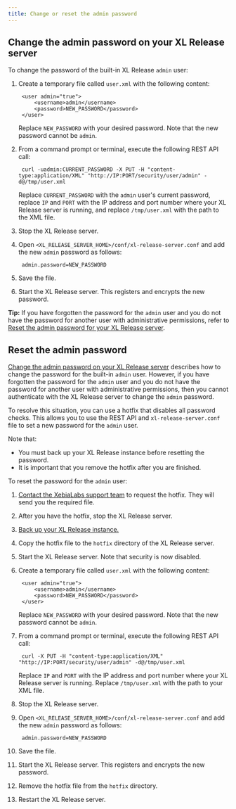 ```yaml
---
title: Change or reset the admin password
---
```


## Change the admin password on your XL Release server

To change the password of the built-in XL Release `admin` user:

1. Create a temporary file called `user.xml` with the following content:

        <user admin="true">
            <username>admin</username>
            <password>NEW_PASSWORD</password>
        </user>

     Replace `NEW_PASSWORD` with your desired password. Note that the new password cannot be `admin`.

1. From a command prompt or terminal, execute the following REST API call:

        curl -uadmin:CURRENT_PASSWORD -X PUT -H "content-type:application/XML" "http://IP:PORT/security/user/admin" -d@/tmp/user.xml

    Replace `CURRENT_PASSWORD` with the `admin` user's current password, replace `IP` and `PORT` with the IP address and port number where your XL Release server is running, and replace `/tmp/user.xml` with the path to the XML file.

1. Stop the XL Release server.
1. Open `<XL_RELEASE_SERVER_HOME>/conf/xl-release-server.conf` and add the new `admin` password as follows:

        admin.password=NEW_PASSWORD

1. Save the file.
1. Start the XL Release server. This registers and encrypts the new password.

**Tip:** If you have forgotten the password for the `admin` user and you do not have the password for another user with administrative permissions, refer to [Reset the admin password for your XL Release server](/xl-release/how-to/reset-admin-password-xl-release-server.html).

## Reset the admin password

[Change the admin password on your XL Release server](/xl-release/how-to/change-the-admin-password.html) describes how to change the password for the built-in `admin` user. However, if you have forgotten the password for the `admin` user and you do not have the password for another user with administrative permissions, then you cannot authenticate with the XL Release server to change the `admin` password.

To resolve this situation, you can use a hotfix that disables all password checks. This allows you to use the REST API and `xl-release-server.conf` file to set a new password for the `admin` user.

Note that:

* You must back up your XL Release instance before resetting the password.
* It is important that you remove the hotfix after you are finished.

To reset the password for the `admin` user:

1. [Contact the XebiaLabs support team](https://support.xebialabs.com/hc/en-us/requests/new) to request the hotfix. They will send you the required file.
1. After you have the hotfix, stop the XL Release server.
1. [Back up your XL Release instance.](/xl-release/how-to/back-up-xl-release.html)
1. Copy the hotfix file to the `hotfix` directory of the XL Release server.
1. Start the XL Release server. Note that security is now disabled.
1. Create a temporary file called `user.xml` with the following content:

        <user admin="true">
            <username>admin</username>
            <password>NEW_PASSWORD</password>
        </user>

    Replace `NEW_PASSWORD` with your desired password. Note that the new password cannot be `admin`.

1. From a command prompt or terminal, execute the following REST API call:

        curl -X PUT -H "content-type:application/XML" "http://IP:PORT/security/user/admin" -d@/tmp/user.xml

    Replace `IP` and `PORT` with the IP address and port number where your XL Release server is running. Replace `/tmp/user.xml` with the path to your XML file.

1. Stop the XL Release server.
1. Open `<XL_RELEASE_SERVER_HOME>/conf/xl-release-server.conf` and add the new `admin` password as follows:

        admin.password=NEW_PASSWORD

1. Save the file.
1. Start the XL Release server. This registers and encrypts the new password.
1. Remove the hotfix file from the `hotfix` directory.
1. Restart the XL Release server.
